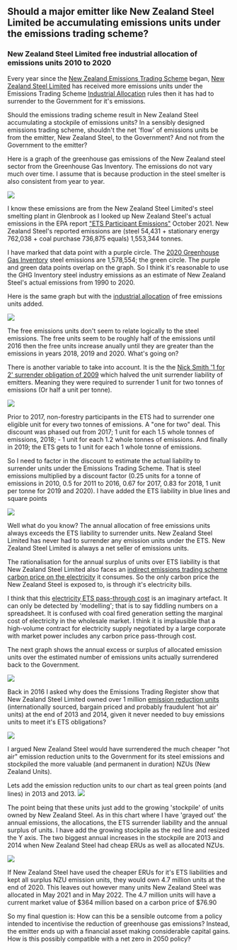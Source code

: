 ## Should a major emitter like New Zealand Steel Limited be accumulating emissions units under the emissions trading scheme?

### New Zealand Steel Limited free industrial allocation of emissions units 2010 to 2020

Every year since the [New Zealand Emissions Trading Scheme](https://www.epa.govt.nz/industry-areas/emissions-trading-scheme/) began, [New Zealand Steel Limited](https://en.wikipedia.org/wiki/New_Zealand_Steel) has received more emissions units under the Emissions Trading Scheme [Industrial Allocation](https://www.epa.govt.nz/industry-areas/emissions-trading-scheme/industrial-allocations/) rules then it has had to surrender to the Government for it's emissions.

Should the emissions trading scheme result in New Zealand Steel accumulating a stockpile of emissions units? In a sensibly designed emissions trading scheme, shouldn't the net 'flow' of emissions units be from the emitter, New Zealand Steel, to the Government? And not from the Government to the emitter?

Here is a graph of the greenhouse gas emissions of the New Zealand steel sector from the Greenhouse Gas Inventory. The emissions do not vary much over time. I assume that is because production in the steel smelter is also consistent from year to year.

![](NZsteel-Allocation-GHGs-line-2010-2020-720by540v1.svg) 

I know these emissions are from the New Zealand Steel Limited's steel smelting plant in Glenbrook as I looked up New Zealand Steel's actual emissions in the EPA report ["ETS Participant Emissions"](https://www.epa.govt.nz/industry-areas/emissions-trading-scheme/ets-reports/emissions-returns/) October 2021. New Zealand Steel's reported emissions are (steel 54,431 + stationary energy 762,038 + coal purchase 736,875 equals) 1,553,344 tonnes.

I have marked that data point with a purple circle. The [2020 Greenhouse Gas Inventory](https://environment.govt.nz/publications/new-zealands-greenhouse-gas-inventory-1990-2020/) steel emissions are 1,578,554; the green circle. The purple and green data points overlap on the graph. So I think it's reasonable to use the GHG Inventory steel industry emissions as an estimate of New Zealand Steel's actual emissions from 1990 to 2020.

Here is the same graph but with the [industrial allocation](https://web.archive.org/web/20121211052612/http://www.climatechange.govt.nz/emissions-trading-scheme/participating/industry/allocation/how-it-works/) of free emissions units added.

![](NZsteel-Allocation-GHGs-line-2010-2020-720by540v2.svg)

The free emissions units don't seem to relate logically to the steel emissions. The free units seem to be roughly half of the emissions until 2016 then the free units increase anually until they are greater than the emissions in years 2018, 2019 and 2020. What's going on?

There is another variable to take into account. It is the the [Nick Smith '1 for 2' surrender obligation of 2009](https://environment.govt.nz/publications/emissions-trading-bulletin-no-11-summary-of-the-proposed-changes-to-the-nz-ets/summary/) which halved the unit surrender liability of emitters. Meaning they were required to surrender 1 unit for two tonnes of emissions (Or half a unit per tonne).

![](Screenshot_2023-01-11_16-21-01.png) 

Prior to 2017, non-forestry participants in the ETS had to surrender one eligible unit for every two tonnes of emissions. A "one for two" deal. This discount was phased out from 2017; 1 unit for each 1.5 whole tonnes of emissions, 2018; - 1 unit for each 1.2 whole tonnes of emissions. And finally in 2019; the ETS gets to 1 unit for each 1 whole tonne of emissions.

So I need to factor in the discount to estimate the actual liability to surrender units under the Emissions Trading Scheme. That is steel emissions multiplied by a discount factor (0.25 units for a tonne of emissions in 2010, 0.5 for 2011 to 2016, 0.67 for 2017, 0.83 for 2018, 1 unit per tonne for 2019 and 2020). I have added the ETS liability in blue lines and square points

![](NZsteel-Allocation-GHGs-line-2010-2020-720by540v3.svg)

Well what do you know? The annual allocation of free emissions units always exceeds the ETS liability to surrender units. New Zealand Steel Limited has never had to surrender any emission units under the ETS. New Zealand Steel Limited is always a net seller of emissions units.

The rationalisation for the annual surplus of units over ETS liability is that New Zealand Steel Limited also faces an [indirect emissions trading scheme carbon price on the electricity](https://web.archive.org/web/20110712151351/http://www.climatechange.govt.nz/emissions-trading-scheme/building/regulatory-updates/eaf-update.html) it consumes. So the only carbon price the New Zealand Steel is exposed to, is through it's electricity bills.

I think that this [electricity ETS pass-through cost](https://web.archive.org/web/20110712151351/http://www.climatechange.govt.nz/emissions-trading-scheme/building/regulatory-updates/eaf-update.html) is an imaginary artefact. It can only be detected by 'modelling'; that is to say fiddling numbers on a spreadsheet. It is confused with coal fired generation setting the marginal cost of electricity in the wholesale market. I think it is implausible that a high-volume contract for electricity supply negotiated by a large corporate with market power includes any carbon price pass-through cost.

The next graph shows the annual excess or surplus of allocated emission units over the estimated number of emissions units actually surrendered back to the Government.

![](NZsteel-Allocation-GHGs-line-2010-2020-720by540v4.svg)

Back in 2016 I asked why does the Emissions Trading Register show that New Zealand Steel Limited owned over 1 million [emission reduction units](https://en.wikipedia.org/wiki/Emission_Reduction_Unit) (internationally sourced, bargain priced and probably fraudulent 'hot air' units) at the end of 2013 and 2014, given it never needed to buy emissions units to meet it's ETS obligations?

![](Screenshot_2022-05-20_19-45-12.png)

I argued New Zealand Steel would have surrendered the much cheaper "hot air" emission reduction units to the Government for its steel emissions and stockpiled the more valuable (and permanent in duration) NZUs (New Zealand Units).

Lets add the emission reduction units to our chart as teal green points (and lines) in 2013 and 2013.
![](NZsteel-Allocation-GHGs-line-2010-2020-720by540v5.svg)

The point being that these units just add to the growing 'stockpile' of units owned by New Zealand Steel. As in this chart where I have 'grayed out' the annual emissions, the allocations, the ETS surrender liability and the annual surplus of units. I have add the growing stockpile as the red line and resized the Y axis. The two biggest annual increases in the stockpile are 2013 and 2014 when New Zealand Steel had cheap ERUs as well as allocated NZUs.

![](NZsteel-Allocation-GHGs-line-2010-2020-720by540v7.svg)

If New Zealand Steel have used the cheaper ERUs for it's ETS liabilities and kept all surplus NZU emission units, they would own 4.7 million units at the end of 2020. This leaves out however many units New Zealand Steel was allocated in May 2021 and in May 2022. The 4.7 million units will have a current market value of $364 million based on a carbon price of $76.90

So my final question is: How can this be a sensible outcome from a policy intended to incentivise the reduction of greenhouse gas emissions? Instead, the emitter ends up with a financial asset making considerable capital gains. How is this possibly compatible with a net zero in 2050 policy?
